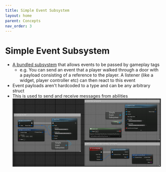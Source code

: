 ```yaml
---
title: Simple Event Subsystem
layout: home
parent: Concepts
nav_order: 3
---
```


# Simple Event Subsystem

* [A bundled subsystem](https://github.com/strayTrain/SimpleEventSubsystemPlugin) that allows events to be passed by gameplay tags
    * e.g. You can send an event that a player walked through a door with a payload consisting of a reference to the player. A listener (like a widget, player controller etc) can then react to this event
* Event payloads aren't hardcoded to a type and can be any arbitrary struct
* This is used to send and receive messages from abilities  
    ![screenshot of event setup](../../images/HLO_SimpleEvent.png)
